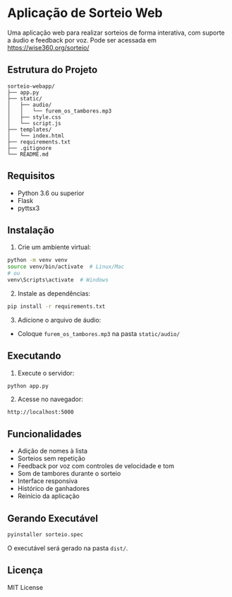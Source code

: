 # Aplicação de Sorteio Web

Uma aplicação web para realizar sorteios de forma interativa, com suporte a áudio e feedback por voz.
Pode ser acessada em https://wise360.org/sorteio/
## Estrutura do Projeto

```
sorteio-webapp/
├── app.py
├── static/
│   ├── audio/
│   │   └── furem_os_tambores.mp3
│   ├── style.css
│   └── script.js
├── templates/
│   └── index.html
├── requirements.txt
├── .gitignore
└── README.md
```

## Requisitos

- Python 3.6 ou superior
- Flask
- pyttsx3

## Instalação

1. Crie um ambiente virtual:
```bash
python -m venv venv
source venv/bin/activate  # Linux/Mac
# ou
venv\Scripts\activate  # Windows
```

2. Instale as dependências:
```bash
pip install -r requirements.txt
```

3. Adicione o arquivo de áudio:
- Coloque `furem_os_tambores.mp3` na pasta `static/audio/`

## Executando

1. Execute o servidor:
```bash
python app.py
```

2. Acesse no navegador:
```
http://localhost:5000
```

## Funcionalidades

- Adição de nomes à lista
- Sorteios sem repetição
- Feedback por voz com controles de velocidade e tom
- Som de tambores durante o sorteio
- Interface responsiva
- Histórico de ganhadores
- Reinício da aplicação

## Gerando Executável

```bash
pyinstaller sorteio.spec
```

O executável será gerado na pasta `dist/`.

## Licença

MIT License
